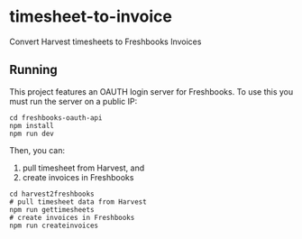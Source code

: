 # timesheet-to-invoice

Convert Harvest timesheets to Freshbooks Invoices

## Running

This project features an OAUTH login server for Freshbooks. To use this you must run the server on a public IP:

```console
cd freshbooks-oauth-api
npm install
npm run dev
```

Then, you can:

1. pull timesheet from Harvest, and
2. create invoices in Freshbooks

```console
cd harvest2freshbooks
# pull timesheet data from Harvest
npm run gettimesheets
# create invoices in Freshbooks
npm run createinvoices
```

